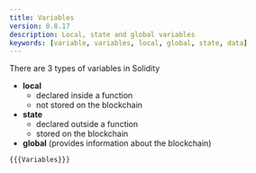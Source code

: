 ```yaml
---
title: Variables
version: 0.8.17
description: Local, state and global variables
keywords: [variable, variables, local, global, state, data]
---
```


There are 3 types of variables in Solidity

- **local**
  - declared inside a function
  - not stored on the blockchain
- **state**
  - declared outside a function
  - stored on the blockchain
- **global** (provides information about the blockchain)

```solidity
{{{Variables}}}
```
